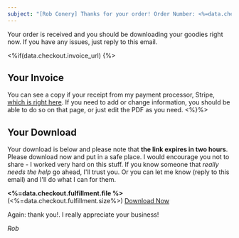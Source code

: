 ```yaml
---
subject: "[Rob Conery] Thanks for your order! Order Number: <%=data.checkout.number%>"
---
```


Your order is received and you should be downloading your goodies right now. If you have any issues, just reply to this email.

<%if(data.checkout.invoice_url) {%>

## Your Invoice

You can see a copy if your receipt from my payment processor, Stripe, [which is right here](<%=data.checkout.invoice_url%>). If you need to add or change information, you should be able to do so on that page, or just edit the PDF as you need.
<%}%>

## Your Download

Your download is below and please note that **the link expires in two hours**. Please download now and put in a safe place. I would encourage you not to share - I worked very hard on this stuff. If you know someone that _really needs the help_ go ahead, I'll trust you. Or you can let me know (reply to this email) and I'll do what I can for them.

**<%=data.checkout.fulfillment.file %>** (<%=data.checkout.fulfillment.size%>)
[Download Now](<%=data.checkout.fulfillment.download_url%>)

Again: thank you!. I really appreciate your business!

_Rob_
